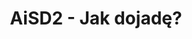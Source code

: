 ---
title: AiSD2 - Jak dojadę?
publicationDate: 2023-05-16
published: false
url: https://github.com/PetrusTryb/AiSD2
cover: /src/assets/projects/AiSD2.png
---